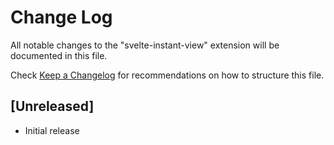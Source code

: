 # Change Log

All notable changes to the "svelte-instant-view" extension will be documented in this file.

Check [Keep a Changelog](http://keepachangelog.com/) for recommendations on how to structure this file.

## [Unreleased]

- Initial release